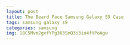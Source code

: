 ```yaml
---
layout: post
title: The Beard Face Samsung Galaxy S9 Case
tags: samsung galaxy s9
categories: samsung
img: 18C5Mvm2gvfYPg363SmQ3i3io4fHPoAgw
---
```

